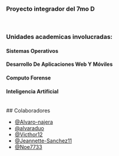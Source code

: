 
<h3>Proyecto integrador del 7mo D</h3>
<br>
<h3>Unidades academicas involucradas: </h3>
<h4>Sistemas Operativos</h4>
<h4>Desarrollo De Aplicaciones Web Y Móviles</h4>
<h4>Computo Forense</h4>
<h4>Inteligencia Artificial</h4>
<br>
## Colaboradores

- [@Alvaro-najera](https://github.com/Alvaro-najera)
- [@alvaraduo](https://github.com/alvaraduo)
- [@Victhor12](https://github.com/Victhor12)
- [@Jeannette-Sanchez11](https://github.com/Jeannette-Sanchez11)
- [@Noe7733](https://github.com/Noe7733)

